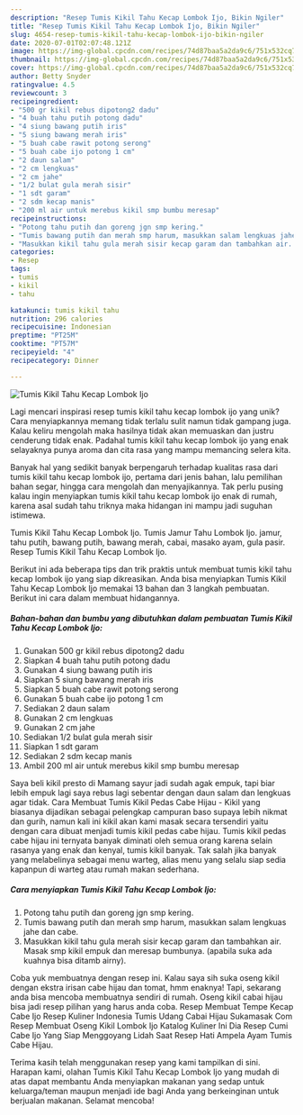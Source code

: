 ```yaml
---
description: "Resep Tumis Kikil Tahu Kecap Lombok Ijo, Bikin Ngiler"
title: "Resep Tumis Kikil Tahu Kecap Lombok Ijo, Bikin Ngiler"
slug: 4654-resep-tumis-kikil-tahu-kecap-lombok-ijo-bikin-ngiler
date: 2020-07-01T02:07:48.121Z
image: https://img-global.cpcdn.com/recipes/74d87baa5a2da9c6/751x532cq70/tumis-kikil-tahu-kecap-lombok-ijo-foto-resep-utama.jpg
thumbnail: https://img-global.cpcdn.com/recipes/74d87baa5a2da9c6/751x532cq70/tumis-kikil-tahu-kecap-lombok-ijo-foto-resep-utama.jpg
cover: https://img-global.cpcdn.com/recipes/74d87baa5a2da9c6/751x532cq70/tumis-kikil-tahu-kecap-lombok-ijo-foto-resep-utama.jpg
author: Betty Snyder
ratingvalue: 4.5
reviewcount: 3
recipeingredient:
- "500 gr kikil rebus dipotong2 dadu"
- "4 buah tahu putih potong dadu"
- "4 siung bawang putih iris"
- "5 siung bawang merah iris"
- "5 buah cabe rawit potong serong"
- "5 buah cabe ijo potong 1 cm"
- "2 daun salam"
- "2 cm lengkuas"
- "2 cm jahe"
- "1/2 bulat gula merah sisir"
- "1 sdt garam"
- "2 sdm kecap manis"
- "200 ml air untuk merebus kikil smp bumbu meresap"
recipeinstructions:
- "Potong tahu putih dan goreng jgn smp kering."
- "Tumis bawang putih dan merah smp harum, masukkan salam lengkuas jahe dan cabe."
- "Masukkan kikil tahu gula merah sisir kecap garam dan tambahkan air. Masak smp kikil empuk dan meresap bumbunya. (apabila suka ada kuahnya bisa ditamb airny)."
categories:
- Resep
tags:
- tumis
- kikil
- tahu

katakunci: tumis kikil tahu 
nutrition: 296 calories
recipecuisine: Indonesian
preptime: "PT25M"
cooktime: "PT57M"
recipeyield: "4"
recipecategory: Dinner

---
```



![Tumis Kikil Tahu Kecap Lombok Ijo](https://img-global.cpcdn.com/recipes/74d87baa5a2da9c6/751x532cq70/tumis-kikil-tahu-kecap-lombok-ijo-foto-resep-utama.jpg)

Lagi mencari inspirasi resep tumis kikil tahu kecap lombok ijo yang unik? Cara menyiapkannya memang tidak terlalu sulit namun tidak gampang juga. Kalau keliru mengolah maka hasilnya tidak akan memuaskan dan justru cenderung tidak enak. Padahal tumis kikil tahu kecap lombok ijo yang enak selayaknya punya aroma dan cita rasa yang mampu memancing selera kita.

Banyak hal yang sedikit banyak berpengaruh terhadap kualitas rasa dari tumis kikil tahu kecap lombok ijo, pertama dari jenis bahan, lalu pemilihan bahan segar, hingga cara mengolah dan menyajikannya. Tak perlu pusing kalau ingin menyiapkan tumis kikil tahu kecap lombok ijo enak di rumah, karena asal sudah tahu triknya maka hidangan ini mampu jadi suguhan istimewa.

Tumis Kikil Tahu Kecap Lombok Ijo. Tumis Jamur Tahu Lombok Ijo. jamur, tahu putih, bawang putih, bawang merah, cabai, masako ayam, gula pasir. Resep Tumis Kikil Tahu Kecap Lombok Ijo.


Berikut ini ada beberapa tips dan trik praktis untuk membuat tumis kikil tahu kecap lombok ijo yang siap dikreasikan. Anda bisa menyiapkan Tumis Kikil Tahu Kecap Lombok Ijo memakai 13 bahan dan 3 langkah pembuatan. Berikut ini cara dalam membuat hidangannya.

<!--inarticleads1-->

##### Bahan-bahan dan bumbu yang dibutuhkan dalam pembuatan Tumis Kikil Tahu Kecap Lombok Ijo:

1. Gunakan 500 gr kikil rebus dipotong2 dadu
1. Siapkan 4 buah tahu putih potong dadu
1. Gunakan 4 siung bawang putih iris
1. Siapkan 5 siung bawang merah iris
1. Siapkan 5 buah cabe rawit potong serong
1. Gunakan 5 buah cabe ijo potong 1 cm
1. Sediakan 2 daun salam
1. Gunakan 2 cm lengkuas
1. Gunakan 2 cm jahe
1. Sediakan 1/2 bulat gula merah sisir
1. Siapkan 1 sdt garam
1. Sediakan 2 sdm kecap manis
1. Ambil 200 ml air untuk merebus kikil smp bumbu meresap


Saya beli kikil presto di Mamang sayur jadi sudah agak empuk, tapi biar lebih empuk lagi saya rebus lagi sebentar dengan daun salam dan lengkuas agar tidak. Cara Membuat Tumis Kikil Pedas Cabe Hijau - Kikil yang biasanya dijadikan sebagai pelengkap campuran baso supaya lebih nikmat dan gurih, namun kali ini kikil akan kami masak secara tersendiri yaitu dengan cara dibuat menjadi tumis kikil pedas cabe hijau. Tumis kikil pedas cabe hijau ini ternyata banyak diminati oleh semua orang karena selain rasanya yang enak dan kenyal, tumis kikil banyak. Tak salah jika banyak yang melabelinya sebagai menu warteg, alias menu yang selalu siap sedia kapanpun di warteg atau rumah makan sederhana. 

<!--inarticleads2-->

##### Cara menyiapkan Tumis Kikil Tahu Kecap Lombok Ijo:

1. Potong tahu putih dan goreng jgn smp kering.
1. Tumis bawang putih dan merah smp harum, masukkan salam lengkuas jahe dan cabe.
1. Masukkan kikil tahu gula merah sisir kecap garam dan tambahkan air. Masak smp kikil empuk dan meresap bumbunya. (apabila suka ada kuahnya bisa ditamb airny).


Coba yuk membuatnya dengan resep ini. Kalau saya sih suka oseng kikil dengan ekstra irisan cabe hijau dan tomat, hmm enaknya! Tapi, sekarang anda bisa mencoba membuatnya sendiri di rumah. Oseng kikil cabai hijau bisa jadi resep pilihan yang harus anda coba. Resep Membuat Tempe Kecap Cabe Ijo Resep Kuliner Indonesia Tumis Udang Cabai Hijau Sukamasak Com Resep Membuat Oseng Kikil Lombok Ijo Katalog Kuliner Ini Dia Resep Cumi Cabe Ijo Yang Siap Menggoyang Lidah Saat Resep Hati Ampela Ayam Tumis Cabe Hijau. 

Terima kasih telah menggunakan resep yang kami tampilkan di sini. Harapan kami, olahan Tumis Kikil Tahu Kecap Lombok Ijo yang mudah di atas dapat membantu Anda menyiapkan makanan yang sedap untuk keluarga/teman maupun menjadi ide bagi Anda yang berkeinginan untuk berjualan makanan. Selamat mencoba!
